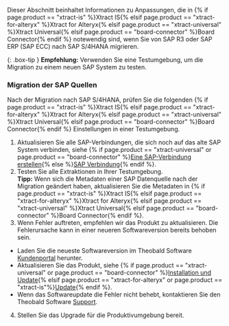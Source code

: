 Dieser Abschnitt beinhaltet Informationen zu Anpassungen, die in {% if page.product == "xtract-is" %}Xtract IS{% elsif page.product == "xtract-for-alteryx" %}Xtract for Alteryx{% elsif page.product == "xtract-universal" %}Xtract Universal{% elsif page.product == "board-connector" %}Board Connector{% endif %} notewendig sind, wenn Sie von SAP R3 oder SAP ERP (SAP ECC) nach SAP S/4HANA migrieren.

{: .box-tip }
**Empfehlung:** Verwenden Sie eine Testumgebung, um die Migration zu einem neuen SAP System zu testen. 

### Migration der SAP Quellen

Nach der Migration nach SAP S/4HANA, prüfen Sie die folgenden {% if page.product == "xtract-is" %}Xtract IS{% elsif page.product == "xtract-for-alteryx" %}Xtract for Alteryx{% elsif page.product == "xtract-universal" %}Xtract Universal{% elsif page.product == "board-connector" %}Board Connector{% endif %} Einstellungen in einer Testumgebung.

1. Aktualisieren Sie alle SAP-Verbindungen, die sich noch auf das alte SAP System verbinden, siehe {% if page.product == "xtract-universal" or page.product == "board-connector" %}[Eine SAP-Verbindung erstellen](../erste-schritte/sap-verbindungen-anlegen){% else %}[SAP Verbindung](../sap-verbindung){% endif %}.
2. Testen Sie alle Extraktionen in Ihrer Testumgebung.<br>
**Tipp:** Wenn sich die Metadaten einer SAP Datenquelle nach der Migration geändert haben, aktualisieren Sie die Metadaten in {% if page.product == "xtract-is" %}Xtract IS{% elsif page.product == "xtract-for-alteryx" %}Xtract for Alteryx{% elsif page.product == "xtract-universal" %}Xtract Universal{% elsif page.product == "board-connector" %}Board Connector{% endif %}.
3. Wenn Fehler auftreten, empfehlen wir das Produkt zu aktualisieren. Die Fehlerursache kann in einer neueren Softwareversion bereits behoben sein.
- Laden Sie die neueste Softwareversion im Theobald Software [Kundenportal](https://my.theobald-software.com/) herunter.
- Aktualisieren Sie das Produkt, siehe {% if page.product == "xtract-universal" or page.product == "board-connector" %}[Installation und Update](./installation-und-update){% elsif page.product == "xtract-for-alteryx" or page.product == "xtract-is"%}[Update](./update){% endif %}.
- Wenn das Softwareupdate die Fehler nicht behebt, kontaktieren Sie den Theobald Software [Support](https://support.theobald-software.com/helpdesk).
4. Stellen Sie das Upgrade für die Produktivumgebung bereit.

